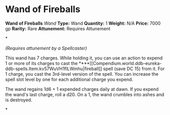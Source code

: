 # Wand of Fireballs

**Wand of Fireballs**
_Wand_
**Type:** Wand
**Quantity:** 1
**Weight:** N/A
**Price:** 7000 gp
**Rarity:** Rare
**Attunement:** Requires Attunement

*<div class="item-attunement"><i>(Requires attunement by a Spellcaster)</i><p>This wand has 7 charges. While holding it, you can use an action to expend 1 or more of its charges to cast the ****[[Compendium.world.ddb-eureka-ddb-spells.Item.kv57WuVH1flLWmhu|fireball]] spell (save DC 15) from it. For 1 charge, you cast the 3rd-level version of the spell. You can increase the spell slot level by one for each additional charge you expend.

The wand regains 1d6 + 1 expended charges daily at dawn. If you expend the wand's last charge, roll a d20. On a 1, the wand crumbles into ashes and is destroyed.</p>*